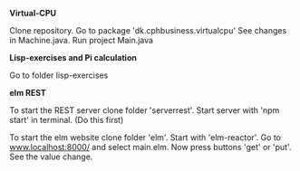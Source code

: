 **Virtual-CPU**

Clone repository. Go to package 'dk.cphbusiness.virtualcpu'
See changes in Machine.java. Run project Main.java

**Lisp-exercises and Pi calculation**

Go to folder lisp-exercises

**elm REST**

To start the REST server clone folder 'serverrest'. Start server with 
'npm start' in terminal. (Do this first) 

To start the elm website clone folder 'elm'. Start with 'elm-reactor'. Go to 
www.localhost:8000/ and select main.elm. Now press buttons 'get' or 'put'.
See the value change. 


